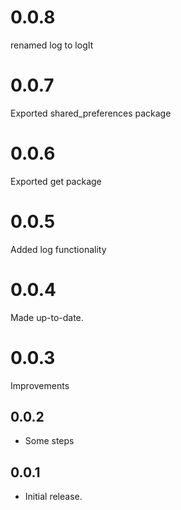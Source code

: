 # 0.0.8
renamed log to logIt

# 0.0.7
Exported shared_preferences package

# 0.0.6
Exported get package

# 0.0.5
Added log functionality

# 0.0.4
Made up-to-date.

# 0.0.3
Improvements

## 0.0.2
* Some steps

## 0.0.1
* Initial release.
